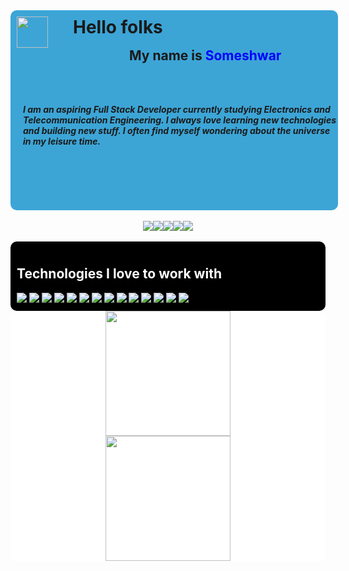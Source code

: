 <div style="display: flex; flex-direction: column;">
<div style="position: relative; background-color: #3ca5d6;width: 100%; height: 300px; border-radius: 10px; padding: 10px;">
<img style="position:absolute; top: 10px; left: 10px; padding: 0; margin: 0;" src="https://raw.githubusercontent.com/MartinHeinz/MartinHeinz/master/wave.gif" width="50px" style="z-index: 99;">
<h1 style="position:absolute; top: 10px; left: 100px; padding: 0; margin: 0;">Hello folks</h1>
<h2 style="position:absolute; top: 60px; left: 190px; padding: 0; margin: 0;">My name is <span style="color: blue;">Someshwar</span></h2>
<h5 style="position:absolute; top: 150px; left: 20px; padding: 0; margin: 0;">I am an aspiring Full Stack Developer currently studying Electronics and Telecommunication Engineering. I always love learning new technologies and building new stuff. I often find myself wondering about the universe in my leisure time.
</h5>
</div>
<br/>
<div align="center"> 
<a href="hhttps://www.linkedin.com/in/someshwarrc/"><img src="https://img.shields.io/badge/-iamsrc-blue?style=for-the-badge&logo=linkedin&logoColor=white"></a><a href="https://twitter.com/iamsrc_
"><img src="https://img.shields.io/badge/-iamsrc-lightblue?style=for-the-badge&logo=twitter&logoColor=black"></a><a href="https://www.facebook.com/iiamsrc/"><img src="https://img.shields.io/badge/-iiamsrc-blue?style=for-the-badge&logo=facebook&logoColor=white"></a><a href="https://www.hackerrank.com/someshwarrc"><img src="https://img.shields.io/badge/-someshwarrc-brightgreen?style=for-the-badge&logo=hackerrank&logoColor=white"></a><a href="https://leetcode.com/someshwarrc/
"><img src="https://img.shields.io/badge/-someshwarrc-yellow?style=for-the-badge&logo=leetcode&logoColor=black"></a>
</div>
<br/>

<div style="background-color: black; padding: 10px; border-radius: 10px;">

<h2 style="color: white;">Technologies I love to work with</h2>
<img src="https://img.shields.io/badge/-reactjs-blue?style=for-the-badge&logo=react&logoColor=white">

<img src="https://img.shields.io/badge/-nodejs-green?style=for-the-badge&logo=node.js&logoColor=white">

<img src="https://img.shields.io/badge/-git-black?style=for-the-badge&logo=git&logoColor=red">

<img src="https://img.shields.io/badge/-Docker-blue?style=for-the-badge&logo=docker&logoColor=white">
<img src="https://img.shields.io/badge/-python-yellow?style=for-the-badge&logo=python&logoColor=blue">

<img src="https://img.shields.io/badge/-mongodb-green?style=for-the-badge&logo=mongodb&logoColor=white">
<img src="https://img.shields.io/badge/-pytorch-white?style=for-the-badge&logo=pytorch&logoColor=red">

<img src="https://img.shields.io/badge/-sass-black?style=for-the-badge&logo=sass&logoColor=red">
<img src="https://img.shields.io/badge/-postgres-blue?style=for-the-badge&logo=postgresql&logoColor=white">


<img src="https://img.shields.io/badge/-expressjs-black?style=for-the-badge&logo=express&logoColor=white">

<img src="https://img.shields.io/badge/-figma-white?style=for-the-badge&logo=figma&logoColor=red">

<img src="https://img.shields.io/badge/-++-blue?style=for-the-badge&logo=c&logoColor=white">
<img src="https://img.shields.io/badge/-linux-white?style=for-the-badge&logo=linux&logoColor=black">    
<img src="https://img.shields.io/badge/-aws-black?style=for-the-badge&logo=amazon-aws&logoColor=white">


</div>


<div style="width: 100%; display: flex; flex-direction:column; justify-content: center; align-items: center; background-color: #fff; padding: 0;border-radius: 10px; ">
<img src="https://github-readme-stats.vercel.app/api/top-langs/?username=someshwarrc&layout=compact&theme=white" max-width="70%" max-width="100%" height="200px" style="margin: 0;"> <img src="https://github-readme-stats.vercel.app/api?username=someshwarrc&show_icons=true&theme=white" max-width="70%" height="200px" style="margin:0;">
</div>
</div>
